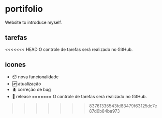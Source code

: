 # portifolio

Website to introduce myself.

## tarefas

<<<<<<< HEAD
O controle de tarefas será realizado no GitHub.

## icones

- :package: nova funcionalidade
- :up: atualização
- :beetle: correção de bug
- :checkered_flag: release
=======
O controle de tarefas será realizado no GitHub.
>>>>>>> 83761335543fd83479f63125dc7e87d6b84ba973
